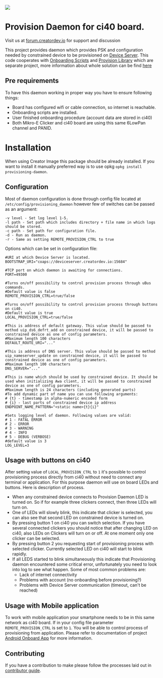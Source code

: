 ![](http://static.creatordev.io/logo.png)
# Provision Daemon for ci40 board.

Visit us at [forum.creatordev.io](http://forum.creatordev.io) for support and discussion


This project provides daemon which provides PSK and configuration needed by constrained device to be provisioned on [Device Server](http://creatordev.io/). This code cooperates with [Onboarding Scripts](https://github.com/CreatorDev/ci40-onboarding-scripts) and [Provision Library](https://github.com/CreatorDev/contiki-provisioning-library) which are separate project, more information about whole solution can be find [here](http://properLinkHere)

## Pre requirements
To have this daemon working in proper way you have to ensure following things:

  * Board has configured wifi or cable connection, so internet is reachable.
  * Onboarding scripts are installed.
  * User finished onboarding procedure (account data are stored in ci40)
  * Both Mikro-E Clicker and ci40 board are using this same 6LowPan channel and PANID.

# Installation
When using Creator Image this package should be already installed. If you want to install it manually preferred way is to use opkg
`opkg install provisioning-daemon`.

## Configuration
Most of daemon configuration is done through config file located at `/etc/config/provisioning_daemon` however few of switches can be passed as an argument:

```
-v level - Set log level 1-5.
-l path - Set path which includes directory + file name in which logs should be stored.
-c path - Set path for configuration file.
-d - Run as daemon.
-r - Same as setting REMOTE_PROVISION_CTRL to true
```

Options which can be set in configuration file:

```
#URI at which Device Server is located.
BOOTSTRAP_URI="coaps://deviceserver.creatordev.io:15684"

#TCP port on which daemon is awaiting for connections.
PORT=49300

#Turns on/off possibility to control provision process through uBus commands.
#Default value is false
REMOTE_PROVISION_CTRL=true/false

#Turns on/off possibility to control provision process through buttons on ci40.
#Default value is true
LOCAL_PROVISION_CTRL=true/false

#This is address of default gateway. This value should be passed to method uip_ds6_defrt_add on constrained device, it will be passed to constrained device as one of config parameters.
#Maximum length 100 characters
DEFAULT_ROUTE_URI="..."

#This is address of DNS server. This value should be passed to method uip_nameserver_update on constrained device, it will be passed to constrained device as one of config parameters.
#Maximum length 100 characters
DNS_SERVER="..."

#This is name which should be used by constrained device. It should be used when initializing Awa client, it will be passed to constrained device as one of config parameters.
#Maximum length is 24 characters (including generated parts)
#To add dynamic part of name you can use following arguments:
# {t} - timestamp in alpha-numeric encoded form
# {i} - last parts of constrained device ip address
ENDPOINT_NAME_PATTERN="<static name>{t}{i}"

#Sets logging level of daemon. Following values are valid:
# 1 - FATAL ERROR
# 2 - ERROR
# 3 - WARNING
# 4 - INFO
# 5 - DEBUG (VERBOSE)
#default value is 3
LOG_LEVEL=3
```

## Usage with buttons on ci40
After setting value of `LOCAL_PROVISION_CTRL` to `1` it's possible to control provisioning process directly from ci40 without need to connect any terminal or application. For this purpose daemon will use on board LEDs and buttons. Here is description of process.
  * When any constrained device connects to Provision Daemon LED is turned on. So if for example three clickers connect, then three LEDs will turn on.
  * One of LEDs will slowly blink, this indicate that clicker is selected, you can also see that second LED on constrained device is turned on.
  * By pressing button 1 on ci40 you can switch selection. If you have several connected clickers you should notice that after changing LED on ci40, also LEDs on Clickers will turn on or off. At one moment only one clicker can be selected.
  * By pressing button 2 you requesting start of provisioning process with selected clicker. Currently selected LED on ci40 will start to blink rapidly.
  * If all LEDS started to blink simultaneously this indicate that Provisioning daemon encountered some critical error, unfortunately you need to look into log to see what happen. Some of most common problems are:
    * Lack of internet connectivity
    * Problems with account (no onboarding before provisioning?)
    * Problems with Device Server communication (timeout, can't be reached)

## Usage with Mobile application
To work with mobile application your smartphone needs to be in this same network as ci40 board. If in your config file parameter `REMOTE_PROVISION_CTRL` is set to `1`. You will be able to control process of provisioning from application. Please refer to documentation of project [Android Onboard App](https://github.com/CreatorDev/android-provisioning-onboard-app) for more information.

## Contributing
If you have a contribution to make please follow the processes laid out in [contributor guide](CONTRIBUTING.md).
